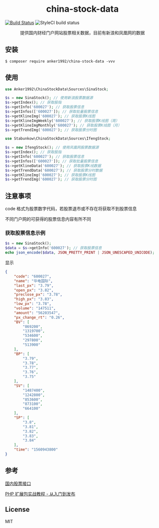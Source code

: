 <h1 align="center"> china-stock-data </h1>

[![Build Status](https://travis-ci.org/stabunkow/china-stock-data.svg?branch=master)](https://travis-ci.org/stabunkow/china-stock-data)
![StyleCI build status](https://github.styleci.io/repos/192670611/shield) 


<p align="center"> 提供国内财经门户网站股票相关数据，目前有新浪和凤凰网的数据</p>


## 安装

```shell
$ composer require anker1992/china-stock-data -vvv
```

## 使用

```php
use Anker1992\ChinaStockData\Sources\SinaStock;

$s = new SinaStock(); // 使用新浪股票数据源
$s->getIndex(); // 获取股指
$s->getInfo('600027'); // 获取股票信息
$s->getInfos(['600027']); // 获取批量股票信息
$s->getKlineImg('600027'); // 获取股票K线图
$s->getKlineImgWeekly('600027'); // 获取股票K线图（周）
$s->getKlineImgMonthly('600027'); // 获取股票K线图（月）
$s->getTrendImg('600027'); // 获取股票分时图

use Stabunkow\ChinaStockData\Sources\IfengStock;

$s = new IfengStock(); // 使用凤凰网股票数据源
$s->getIndex(); // 获取股指
$s->getInfo('600027'); // 获取股票信息
$s->getInfos(['600027']); // 获取批量股票信息
$s->getKlineData('600027'); // 获取股票K线数据
$s->getTrendData('600027'); // 获取股票分时数据
$s->getKlineImg('600027'); // 获取股票K线图
$s->getTrendImg('600027'); // 获取股票分时图
```

## 注意事项

code 格式为股票数字代码，若股票退市或不存在将获取不到股票信息

不同门户网的可获得的股票信息内容有所不同

### 获取股票信息示例

```php
$s = new SinaStock();
$data = $s->getInfo('600027'); // 获取股票信息
echo json_encode($data, JSON_PRETTY_PRINT | JSON_UNESCAPED_UNICODE);
```

显示

```json
{                              
    "code": "600027",          
    "name": "华电国际",            
    "last_px": "3.79",         
    "open_px": "3.82",         
    "preclose_px": "3.78",     
    "high_px": "3.83",         
    "low_px": "3.78",          
    "volume": "147511",        
    "amount": "56203547",      
    "px_change_rt": "0.26",    
    "BV": [                    
        "869200",              
        "1319700",             
        "534600",              
        "297800",              
        "513900"               
    ],                         
    "BP": [                    
        "3.79",                
        "3.78",                
        "3.77",                
        "3.76",                
        "3.75"                 
    ],                         
    "SV": [                    
        "1487400",             
        "1242800",             
        "853600",              
        "873100",              
        "664100"               
    ],                         
    "SP": [                    
        "3.8",                 
        "3.81",                
        "3.82",                
        "3.83",                
        "3.84"                 
    ],                         
    "time": "1560943800"       
}                                      
```

## 参考


[国内股票接口](https://houjianfang.com/2018/12/05/%E8%85%BE%E8%AE%AF%E8%82%A1%E7%A5%A8%E6%8E%A5%E5%8F%A3%E3%80%81%E5%92%8C%E8%AE%AF%E7%BD%91%E8%82%A1%E7%A5%A8%E6%8E%A5%E5%8F%A3%E3%80%81%E6%96%B0%E6%B5%AA%E8%82%A1%E7%A5%A8%E6%8E%A5%E5%8F%A3%E3%80%81/
)

[PHP 扩展包实战教程 - 从入门到发布](https://learnku.com/courses/creating-package/)

## License

MIT